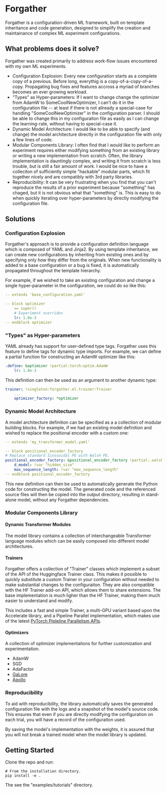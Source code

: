 # Forgather

Forgather is a configuration-driven ML framework, built on template inheritance and code generation, designed to simplify the creation and maintainance of complex ML experiment configurations.

## What problems does it solve?

Forgather was created primarily to address work-flow issues encountered with my own ML experiments.

- Configuration Explosion: Every new configuration starts as a complete copy of a previous. Before long, everythig is a copy-of-a-copy-of-a-copy. Propagating bug fixes and features accross a myriad of branches becomes an ever growing workload.
- "Types" as Hyper-parameters: If I want to change change the optimizer from AdamW to SomeCoolNewOptimizer, I can't do it in the configuration file -- at least if there is not allready a special-case for handling "SomeCoolNewOptimizer" in the configuration parser. I should be able to change this in my configuraiton file as easily as I can change the learning-rate, without having to special-case it.
- Dynamic Model Architecture: I would like to be able to specify (and change) the model architecture directly in the configuration file with only a few lines of code.
- Modular Components Library: I often find that I would like to perform an experiment requires either modifying something from an existing library or writing a new implementation from scratch. Often, the library implementation is dauntingly complex, and writing it from scratch is less trouble, but is still a fair amount of work. I would be nice to have a colleciton of sufficiently simple "hackable" modular parts, which fit together nicely and are compatibly with 3rd party libraries.
- Reproducibility: It can be very frustrating when you find that you can't reproduce the results of a prior experiment because "something" has chaged, but it is not obvious what that "something" is. This is easy to do when quickly iterating over hyper-parameters by directly modifying the configuration file.

## Solutions

### Configuration Explosion

Forgather's approach is to provide a configuration definition language which is composed of YAML and Jinja2. By using template inheritance, we can create new configurations by inheriting from existing ones and by specifying only how they differ from the originals. When new functionality is added to a base configuration or a bug is fixed, it is automatically propagated throughout the template hierarchy.

For example, if we wished to take an existing configuration and change a single hyper-parameter in the configuration, we could do so like this:

```yaml
-- extends 'base_configuration.yaml'

-- block optimizer
    == super()
    # Experiment overrides
    lr: 1.0e-3
-- endblock optimizer
```

### "Types" as Hyper-parameters

YAML already has support for user-defined type tags. Forgather uses this feature to define tags for dynamic type imports. For example, we can define a partial function for constructing an AdamW optimizer like this:

```yaml
.define: &optimizer !partial:torch:optim.AdamW
    lr: 1.0e-3
```

This definition can then be used as an argument to another dynamic type:

```yaml
trainer: !singleton:forgather.ml.trainer:Trainer
    ...
    optimizer_factory: *optimizer
```

### Dynamic Model Architecture

A model architecture definition can be specified as a a collection of modular building blocks. For example, if we had an existing model definition and wished to replace the positional encoder with a custom one:

```yaml
-- extends 'my_transformer_model.yaml'

-- block positional_encoder_factory
# Replace standard Sinosoidal PE with Walsh PE.
positional_encoder_factory: &positional_encoder_factory !partial:.walsh_pe:WalshPE
    d_model: !var "hidden_size"
    max_sequence_length: !var "max_sequence_length"
-- endblock positional_encoder_factory
```

This new definition can then be used to automatically generate the Python code for constructing the model. The generated code and the referenced source files  will then be copied into the output directory, resulting in stand-alone model, without any Forgather dependencies.

### Modular Components Library

#### Dynamic Transformer Modules

The model library contains a collection of interchangeable Transformer language modules which can be easily composed into different model architectures.

#### Trainers

Forgather offers a collection of "Trainer" classes which implement a subset of the API of the Huggingface Trainer class. This makes it possible to quickly substitute a custom Trainer in your configuration without needed to make substantial changes to the configuraiton. They are also compatible with the HF Trainer add-on API, which allows them to share extensions. The base implementation is much ligher than the HF Trainer, making them much easier to understand and modify.

This includes a fast and simple Trainer, a multi-GPU variant based upon the Accelerate library, and a Pipeline Parallel implementation, which makes use of the latest [PyTorch Pipleline Parallelism APIs](https://docs.pytorch.org/docs/stable/distributed.pipelining.html).

#### Optimizers

A collection of optimizer implementaitons for further customization and experimentation.

- AdamW
- SGD
- AdaFactor
- [GaLore](https://arxiv.org/abs/2403.03507)
- [Apollo](https://arxiv.org/pdf/2412.05270)

### Reproducibility

To aid with reproducibility, the library automatically saves the generated configuration file with the logs and a snapshot of the model's source code. This ensures that even if you are directly modifying the configuration on each trial, you will have a record of the configuraiton used.

By saving the model's implementation with the weights, it is assured that you will not break a trained model when the model library is updated.

## Getting Started

Clone the repo and run:

```
# From the installation directory.
pip install -e .
```

The see the "examples/tutorials" directory.
